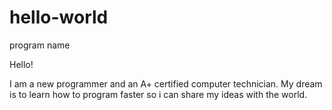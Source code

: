 # hello-world
program name

Hello! 

I am a new programmer and an A+ certified computer technician.
My dream is to learn how to program faster so i can share my ideas with the world.
